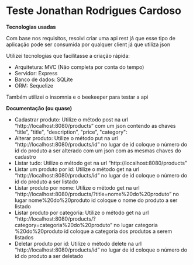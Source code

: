 <h1>Teste Jonathan Rodrigues Cardoso</h1>

<strong>Tecnologias usadas</strong>

Com base nos requisitos, resolvi criar uma api rest já que esse tipo de aplicação pode ser consumida por qualquer client já que utiliza json

Utilizei tecnologias que facilitasse a criação rápida:
- Arquitetura: MVC (Não completa por conta do tempo)
- Servidor: Express
- Banco de dados: SQLite
- ORM: Sequelize

Também utilizei o insomnia e o beekeeper para testar a api
 
<strong>Documentação (ou quase)</strong>

- Cadastrar produto: Utilize o método post na url “http://localhost:8080/products” com um json contendo as chaves “title”, "title", "description”, "price”, "category":
- Alterar produto: Utilize o método put na url “http://localhost:8080/products/id” no lugar de id coloque o número do id do produto a ser alterado com um json com as mesmas chaves do cadastro
- Listar tudo: Utilize o método get na url “http://localhost:8080/products”
- Listar um produto por id: Utilize o método get na url “http://localhost:8080/products/id” no lugar de id coloque o número do id do produto a ser listado
- Listar produto por nome: Utilize o método get na url “http://localhost:8080/products/?title=nome%20do%20produto” no lugar nome%20do%20produto id coloque o nome do produto a ser listado
- Listar produto por categoria: Utilize o método get na url “http://localhost:8080/products/?category=categoria%20do%20produto” no lugar categoria %20do%20produto id coloque a categoria dos produtos a serem listados
- Deletar produto por id: Utilize o método delete na url “http://localhost:8080/products/id” no lugar de id coloque o número do id do produto a ser deletado